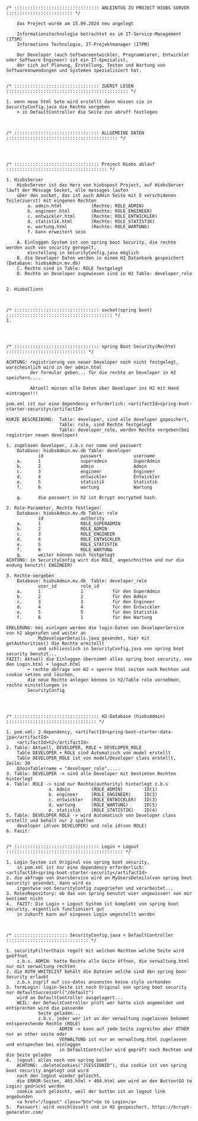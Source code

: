 
    /* :::::::::::::::::::::::::::::::: ANLEINTUG ZU PROJECT HIOBS SERVER ::::::::::::::::::::::::: */

        das Project wurde am 15.09.2024 neu angelegt
        
        Informationstechnologie betrachtet es im IT-Service-Management (ITSM)
        Informations Technologie, IT-Projektmanager (ITPM)

        Der Developer (auch Softwareentwickler, Programmierer, Entwickler oder Software Engineer) ist ein IT-Spezialist, 
        der sich auf Planung, Erstellung, Testen und Wartung von Softwareanwendungen und Systemen spezialisiert hat.


    /* :::::::::::::::::::::::::::::::: ZUERST LESEN :::::::::::::::::::::::::::::::::::::::::::::: */

    1. wenn neue html Sete wird erstellt dann müssen sie in SecurityConfig.java die Rechte vergeben
        + in DefaultController die Seite zun abruff festlegen



    /* :::::::::::::::::::::::::::::::: ALLGEMEINE DATEN :::::::::::::::::::::::::::::::::::::::::: */




    /* :::::::::::::::::::::::::::::::: Project Hiobs ablauf :::::::::::::::::::::::::::::::::::::: */

    1. HiobsServer
        HiobsServer ist das Herz von hiobspost Project, auf HiobsServer läuft der Message Socket, alle messages laufen
        über den socket, das ist auch Admin Seite mit 5 verschidenen Teile(zuerst) mit eingenen Rechten
            a. admin.html           (Rechte: ROLE_ADMIN)
            b. engineer.html        (Rechte: ROLE_ENGINEER)
            c. entwickler.html      (Rechte: ROLE_ENTWICKLER)
            d. statistik.html       (Rechte: ROLE_STATISTIK)
            e. wartung.html         (Rechte: ROLE_WARTUNG)
            f. kann erweitert sein
        
        A. Einloggen System ist von spring boot Security, die rechte werden auch von security geregelt,
            einstellung in SecurityConfig.java möglich
        B. die Developer Daten werden in einem H2 Datanbank gespeichert (Database: hiobsAdmin.mv.db)
        C. Rechte sind in Table: ROLE festgelegt
        D. Rechte an Developer zugewiesen sind in H2 Table: developer_role


    2. HiobsClient



    /* :::::::::::::::::::::::::::::::: socket(spring boot) :::::::::::::::::::::::::::::::::::::::: */
    1. 
    



    /* :::::::::::::::::::::::::::::::: spring Boot Security(Rechte) :::::::::::::::::::::::::::::: */
    
    ACHTUNG: registrierung von neuer Developer noch nicht festgelegt, warscheinlich wird in der admin.html 
             der formular geben... für die rechte an Developer in H2 speichern....

             Aktuell müssen alle Daten über Developer ins H2 mit Hand eintragen!!!

    pom.xml ist nur eine dependency erforderlich: <artifactId>spring-boot-starter-security</artifactId>

    KURZE BESCREIBUNG:  Table: developer, sind alle developer gspeichert, 
                        Table: role, sind Rechte festgelegt
                        Table: developer_role, werden Rechte vergeben(bei registrier neuen developer)
                        
    1. zugelasen developer, z.b.s nur name und passwort
        Database: hiobsAdmin.mv.db Table: developer
                id              passwort            username
        a.      1               superadmin          SuperAdmin
        b.      2               admin               Admin
        c.      3               engineer            Engineer
        d.      4               entwickler          Entwickler
        e.      5               statistik           Statistik
        f.      6               wartung             Wartung
   
        g.      die passwort in h2 ist Bcrypt encrypted hash.

    2. Role-Parameter, Rechte festlegen: 
        Database: hiobsAdmin.mv.db Table: role
                id              authority
        a.      1               ROLE_SUPERADMIN
        b.      2               ROLE_ADMIN
        c.      3               ROLE_ENGINEER
        d.      4               ROLE_ENTWICKLER
        e.      5               ROLE_STATISTIK
        f.      6               ROLE_WARTUNG
        g.      weiter können noch festgelegt 
    ACHTUNG: in SecurityConfig wirt die ROLE_ angeschnitten und nur die endung benutzt( ENGINEER)

    3. Rechte-vergeben
        Database: hiobsAdmin.mv.db  Table: developer_role
                user_id         role_id
        a.      1               1           für den SuperAdmin            
        b.      2               2           für den Admin
        c.      3               3           für den Engineer
        d.      4               4           für den Entwickler
        e.      5               5           für den Statistik
        f.      6               1           für den Wartung

    ERKLERUNG: bei einlogen werden die login-Daten von DeveloperService von h2 abgerufen und weiter an 
                MyDeveloperDetails.java gesendet, hier mit getAuthorities() die Rechte ermitellt
                und schliesslich in SecurityConfig.java von spring boot security benutzt...
    FAZIT: Aktuell die Einloggen übernimmt alles spring boot security, von den Login.html + logout.html
            + rechte abfrage von H2 + sperre html seiten nach Rechten und cookie setzen und löschen,
            die neue Rechte anlegen können in h2/Table role vornehmen, rechte einstellungen in
            SecurityConfig
                



    /* :::::::::::::::::::::::::::::::: H2-Database (hiobsAdmin) :::::::::::::::::::::::::::::::::: */

    1. pom.xml: 2 dependency, <artifactId>spring-boot-starter-data-jpa</artifactId> 
        <artifactId>h2</artifactId> 
    2. Table: Aktuell, DEVELOPER, ROLE + DEVELOPER_ROLE
        Table DEVELOPER + ROLE sind Automatisch von model erstellt
        Table DEVELOPER_ROLE ist von model/Developer class erstellt, Zeile: 30
        @JoinTable(name = "developer_role",....
    3. Table: DEVELOPER -> sind alle Developer mit bestimten Rechten hinterlegt
    4. Table: ROLE -> sind nur Rechte(authority) hinterlegt z.b.s 
                    a. Admin        (ROLE_ADMIN)        ID(1)
                    b. engineer     (ROLE_ENGINEER)     ID(2)
                    c. entwickler   (ROLE_ENTWICKLER)   ID(3)
                    d. wartung      (ROLE_WARTUNG)      ID(5)
                    e. statistik    (ROLE_STATISTIK)    ID(4)
    5. Table: DEVELOPER_ROLE -> wird Automatisch von Developer class erstellt und behält nur 2 spalten
        developer id(von DEVELOPER) und role id(von ROLE)
    6. Fazit: 


    /* :::::::::::::::::::::::::::::::: Login + Logout :::::::::::::::::::::::::::::::::::::::::::: */

    1. Login System ist Original von spring boot security, 
        in pom.xml ist nur eine dependency erforderlich: <artifactId>spring-boot-starter-security</artifactId>
    2. die abfrage von UsersService wird an MyUsersDeteils(von spring boot security) gesendet, dann wird es 
        irgentwie von SecurityConfig zugegriefen und verarbeitet...
    3. RolesRepository: ob das von spring benutzt wier ungewissen! von mir bestimmt nicht
    4.  FAZIT: Die Login + Logout System ist komplekt von spring boot security, eigentlich functioniert gut
        in zukunft kann auf eingenes Login umgestellt werden



    /* :::::::::::::::::::: SecurityConfig.java + DefaultController ::::::::::::::::::::::::::::::: */

    1. securityFilterChain regelt mit welchen Rechten welche Seite wird geöffnet
        z.b.s. ADMIN- hatte Rechte alle Seite öffnen, die verwaltung.html nur mit verwaltung rechten
    2. die AUTH_WHITELIST behält die Dateien welche sind den spring boor Security erlaubt
        z.b.s zugrif auf css-datei ansonsten keine style vorhanden
    3. formLogin: login-Seite ist noch Original von spring boot security nur defaultSuccessUrl("/default")
        wird an DefaultController ausgelagert...
        WEIL: der DefaultController prüft wer hatte sich angemeldet und entsprechen wird die passende
                Seite geladen... 
                z.b.s. jeder wer ist an der verwaltung zugelassen bekommt entsperechende Rechte (ROLE)
                        ADMIN -> kann auf jede Seite zugreifen aber OTHER nur an other seite oder
                        VERWALTUNG ist nur an verwaltung.html zugelassen und entspechen bei einloggen
                        in DefaultController wird geprüft nach Rechten und die Seite geladen
    4.  logout: alles noch von spring boot 
        ACHTUNG: .deleteCookies("JSESSIONID"), die cookie ist von spring boot security angelegt und wird
        nach den logout wieder gelöscht, 
        die ERROR-Seiten, 403.html + 404.html wen wird an den Button(GO to Login) gedrückt werden
        cookie auch gelöscht, weil der button ist an logout link angebunden
        <a href="/logout" class="btn">Go to Login</a>
    5.  Passwort: wird veschlüsselt und in H2 gespeichert, https://bcrypt-generator.com/




    